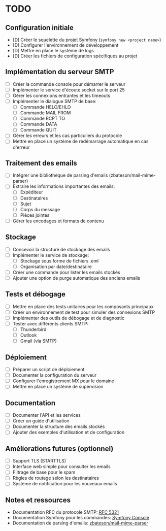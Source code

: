 # TODO

## Configuration initiale

- [D] Créer le squelette du projet Symfony (`symfony new <project name>`)
- [D] Configurer l'environnement de développement
- [D] Mettre en place le système de logs
- [D] Créer les fichiers de configuration spécifiques au projet

## Implémentation du serveur SMTP

- [ ] Créer la commande console pour démarrer le serveur
- [ ] Implémenter le service d'écoute socket sur le port 25
- [ ] Gérer les connexions entrantes et les timeouts
- [ ] Implémenter le dialogue SMTP de base:
  - [ ] Commande HELO/EHLO
  - [ ] Commande MAIL FROM
  - [ ] Commande RCPT TO
  - [ ] Commande DATA
  - [ ] Commande QUIT
- [ ] Gérer les erreurs et les cas particuliers du protocole
- [ ] Mettre en place un système de redémarrage automatique en cas d'erreur

## Traitement des emails

- [ ] Intégrer une bibliothèque de parsing d'emails (zbateson/mail-mime-parser)
- [ ] Extraire les informations importantes des emails:
  - [ ] Expéditeur
  - [ ] Destinataires
  - [ ] Sujet
  - [ ] Corps du message
  - [ ] Pièces jointes
- [ ] Gérer les encodages et formats de contenu

## Stockage

- [ ] Concevoir la structure de stockage des emails
- [ ] Implémenter le service de stockage:
  - [ ] Stockage sous forme de fichiers .eml
  - [ ] Organisation par date/destinataire
- [ ] Créer une commande pour lister les emails stockés
- [ ] Ajouter une option de purge automatique des anciens emails

## Tests et débogage

- [ ] Mettre en place des tests unitaires pour les composants principaux
- [ ] Créer un environnement de test pour simuler des connexions SMTP
- [ ] Implémenter des outils de débogage et de diagnostic
- [ ] Tester avec différents clients SMTP:
  - [ ] Thunderbird
  - [ ] Outlook
  - [ ] Gmail (via SMTP)

## Déploiement

- [ ] Préparer un script de déploiement
- [ ] Documenter la configuration du serveur
- [ ] Configurer l'enregistrement MX pour le domaine
- [ ] Mettre en place un système de supervision

## Documentation

- [ ] Documenter l'API et les services
- [ ] Créer un guide d'utilisation
- [ ] Documenter la structure des emails stockés
- [ ] Ajouter des exemples d'utilisation et de configuration

## Améliorations futures (optionnel)

- [ ] Support TLS (STARTTLS)
- [ ] Interface web simple pour consulter les emails
- [ ] Filtrage de base pour le spam
- [ ] Règles de routage selon les destinataires
- [ ] Système de notification pour les nouveaux emails

## Notes et ressources

- Documentation RFC du protocole SMTP: [RFC 5321](https://tools.ietf.org/html/rfc5321)
- Documentation Symfony pour les commandes: [Symfony Console](https://symfony.com/doc/current/console.html)
- Documentation de parsing d'emails: [zbateson/mail-mime-parser](https://github.com/zbateson/mail-mime-parser)
